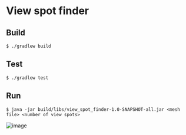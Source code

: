 # View spot finder

## Build

```shell script
$ ./gradlew build
```

## Test

```shell script
$ ./gradlew test
```

## Run

```shell script
$ java -jar build/libs/view_spot_finder-1.0-SNAPSHOT-all.jar <mesh file> <number of view spots>
```

![image](https://github.com/user-attachments/assets/08a8cac4-a0e4-4e24-ac5f-3dee03a45bb8)

